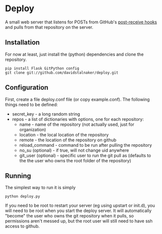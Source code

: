 # Deploy

A small web server that listens for POSTs from GitHub's [post-receive hooks](http://help.github.com/post-receive-hooks/) and pulls from that repository on the server.

## Installation

For now at least, just install the (python) dependencies and clone the repository.

	pip install Flask GitPython config
	git clone git://github.com/davidstalnaker/deploy.git

## Configuration

First, create a file deploy.conf file (or copy example.conf).  The following things need to be defined:

* secret_key - a long random string 
* repos - a list of dictionaries with options, one for each repository:
	* name - name of the repository (not actually used, just for organization)
	* location - the local location of the repository
	* remote - the location of the repository on github
	* reload_command - command to be run after pulling the repository
	* no_su (optional) - if true, will not change uid anywhere
	* git_user (optional) - specific user to run the git pull as (defaults to the the user who owns the root folder of the repository)

## Running

The simplest way to run it is simply 

	python deploy.py

If you need to be root to restart your server (eg using upstart or init.d), you will need to be root when you start the deploy server.  It will automatically "become" the user who owns the git repository when it pulls, so permissions aren't messed up, but the root user will still need to have ssh access to github.